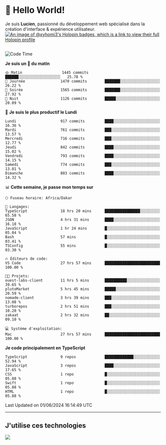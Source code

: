 # 👋 Hello World!

Je suis **Lucien**, passionné du développement web spécialisé dans la création d'interface & expérience utilisateur.
[![An image of @xyhomi3's Holopin badges, which is a link to view their full Holopin profile](https://holopin.me/xyhomi3)](https://holopin.io/@xyhomi3)

##

<!--START_SECTION:waka-->
![Code Time](http://img.shields.io/badge/Code%20Time-1%2C243%20hrs%2050%20mins-blue)

**Je suis un 🐤 du matin** 

```text
🌞 Matin                  1445 commits        ██████░░░░░░░░░░░░░░░░░░░   25.78 % 
🌆 Journée                1470 commits        ███████░░░░░░░░░░░░░░░░░░   26.22 % 
🌃 Soirée                 1565 commits        ███████░░░░░░░░░░░░░░░░░░   27.92 % 
🌙 Nuit                   1126 commits        █████░░░░░░░░░░░░░░░░░░░░   20.09 % 
```
📅 **Je suis le plus productif le Lundi** 

```text
Lundi                    917 commits         ████░░░░░░░░░░░░░░░░░░░░░   16.36 % 
Mardi                    761 commits         ███░░░░░░░░░░░░░░░░░░░░░░   13.57 % 
Mercredi                 716 commits         ███░░░░░░░░░░░░░░░░░░░░░░   12.77 % 
Jeudi                    842 commits         ████░░░░░░░░░░░░░░░░░░░░░   15.02 % 
Vendredi                 793 commits         ████░░░░░░░░░░░░░░░░░░░░░   14.15 % 
Samedi                   774 commits         ███░░░░░░░░░░░░░░░░░░░░░░   13.81 % 
Dimanche                 803 commits         ████░░░░░░░░░░░░░░░░░░░░░   14.32 % 
```


📊 **Cette semaine, je passe mon temps sur** 

```text
🕑︎ Fuseau horaire: Africa/Dakar

💬 Langages: 
TypeScript               18 hrs 20 mins      ████████████████░░░░░░░░░   65.58 % 
JSON                     4 hrs 31 mins       ████░░░░░░░░░░░░░░░░░░░░░   16.18 % 
JavaScript               1 hr 24 mins        █░░░░░░░░░░░░░░░░░░░░░░░░   05.04 % 
Bash                     57 mins             █░░░░░░░░░░░░░░░░░░░░░░░░   03.41 % 
TSConfig                 55 mins             █░░░░░░░░░░░░░░░░░░░░░░░░   03.30 % 

🔥 Éditeurs de code: 
VS Code                  27 hrs 57 mins      █████████████████████████   100.00 % 

🐱‍💻 Projets: 
ouest-labs-client        11 hrs 5 mins       ██████████░░░░░░░░░░░░░░░   39.65 % 
plutoMarket              5 hrs 45 mins       █████░░░░░░░░░░░░░░░░░░░░   20.59 % 
nomade-client            3 hrs 39 mins       ███░░░░░░░░░░░░░░░░░░░░░░   13.08 % 
turborepos               2 hrs 51 mins       ███░░░░░░░░░░░░░░░░░░░░░░   10.20 % 
zakaat                   2 hrs 32 mins       ██░░░░░░░░░░░░░░░░░░░░░░░   09.10 % 

💻 Système d'exploitation: 
Mac                      27 hrs 57 mins      █████████████████████████   100.00 % 
```

**Je code principalement en TypeScript** 

```text
TypeScript               9 repos             █████████████░░░░░░░░░░░░   52.94 % 
JavaScript               3 repos             ████░░░░░░░░░░░░░░░░░░░░░   17.65 % 
CSS                      1 repo              █░░░░░░░░░░░░░░░░░░░░░░░░   05.88 % 
Swift                    1 repo              █░░░░░░░░░░░░░░░░░░░░░░░░   05.88 % 
HTML                     1 repo              █░░░░░░░░░░░░░░░░░░░░░░░░   05.88 % 
```




 Last Updated on 01/06/2024 16:14:49 UTC
<!--END_SECTION:waka-->
---

## J'utilise ces technologies

<p align="left">
  <a href="https://skillicons.dev">
    <img src="https://skillicons.dev/icons?i=ts,js,md,scss,tailwind,react,docker,express,astro,vite,nextjs,vercel,figma,ableton" />
  </a>
</p>

